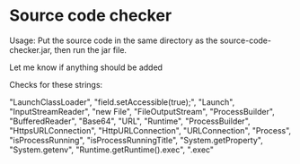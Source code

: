 # Source code checker

Usage: Put the source code in the same directory as the source-code-checker.jar, then run the jar file.

Let me know if anything should be added

Checks for these strings:

"LaunchClassLoader", "field.setAccessible(true);", "Launch", "InputStreamReader", "new File", "FileOutputStream", "ProcessBuilder", "BufferedReader", "Base64", "URL", "Runtime", "ProcessBuilder", "HttpsURLConnection", "HttpURLConnection", "URLConnection", "Process", "isProcessRunning", "isProcessRunningTitle", "System.getProperty", "System.getenv", "Runtime.getRuntime().exec", ".exec"
